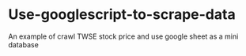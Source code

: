 # Use-googlescript-to-scrape-data
An example of crawl TWSE stock price and use google sheet as a mini database 

